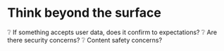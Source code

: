 # Think beyond the surface

❔ If something accepts user data, does it confirm to expectations?
❔ Are there security concerns?
❔ Content safety concerns?
